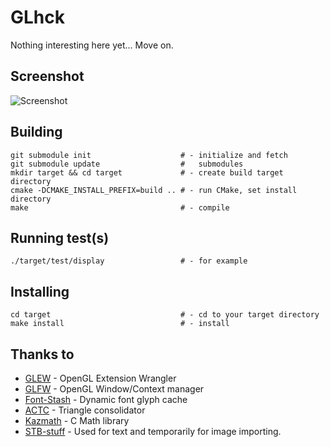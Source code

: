 # GLhck

Nothing interesting here yet...
Move on.

## Screenshot

![Screenshot](http://cloudef.eu/armpit/glhck-new-utf8-text.png)

## Building

    git submodule init                    # - initialize and fetch
    git submodule update                  #   submodules
    mkdir target && cd target             # - create build target directory
    cmake -DCMAKE_INSTALL_PREFIX=build .. # - run CMake, set install directory
    make                                  # - compile

## Running test(s)

    ./target/test/display                 # - for example

## Installing

    cd target                             # - cd to your target directory
    make install                          # - install


## Thanks to
*  [GLEW][] - OpenGL Extension Wrangler
*  [GLFW][] - OpenGL Window/Context manager
*  [Font-Stash][] - Dynamic font glyph cache
*  [ACTC][] - Triangle consolidator
*  [Kazmath][] - C Math library
*  [STB-stuff][] - Used for text and temporarily for image importing.

[GLEW]: http://glew.sourceforge.net/
[GLFW]: http://www.glfw.org/
[ACTC]: http://www.plunk.org/~grantham/public/actc/
[Kazmath]: https://github.com/Kazade/kazmath
[Font-Stash]: http://digestingduck.blogspot.com/2009/08/font-stash.html
[STB-stuff]: http://nothings.org
